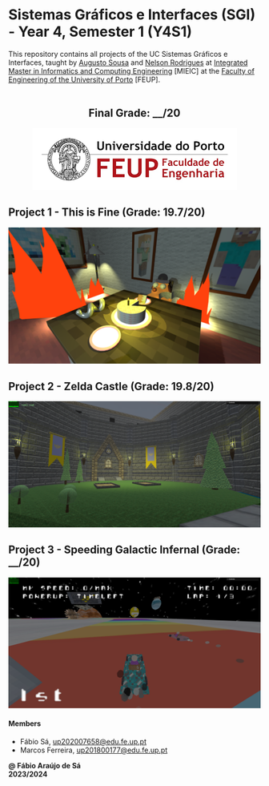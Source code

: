 # Sistemas Gráficos e Interfaces (SGI) - Year 4, Semester 1 (Y4S1)

This repository contains all projects of the UC Sistemas Gráficos e Interfaces, taught by [Augusto Sousa](https://sigarra.up.pt/feup/pt/func_geral.formview?p_codigo=209500) and [Nelson Rodrigues](https://sigarra.up.pt/feup/pt/func_geral.formview?p_codigo=689762) at [Integrated Master in Informatics and Computing Engineering](https://sigarra.up.pt/feup/pt/cur_geral.cur_view?pv_curso_id=742) [MIEIC] at the [Faculty of Engineering of the University of Porto](https://sigarra.up.pt/feup/pt/web_page.Inicial) [FEUP]. <br> <br>

<h2 align = "center" >Final Grade: __/20</h2>
<p align = "center" >
  <img 
       title = "FEUP logo"
       src = "Images//FEUP_Logo.png" 
       alt = "FEUP Logo" 
       />
</p>

## Project 1 - This is Fine (Grade: 19.7/20)

![Project 1](./Project%201/screenshots/project.png)

## Project 2 - Zelda Castle (Grade: 19.8/20)

![Project 2](./Project%202/images/mainExample.png)

## Project 3 -  Speeding Galactic Infernal (Grade: __/20)

![Project 3](./Project%203/screenshots/image5.png)

#### Members

- Fábio Sá, up202007658@edu.fe.up.pt
- Marcos Ferreira, up201800177@edu.fe.up.pt

**@ Fábio Araújo de Sá** <br>
**2023/2024**